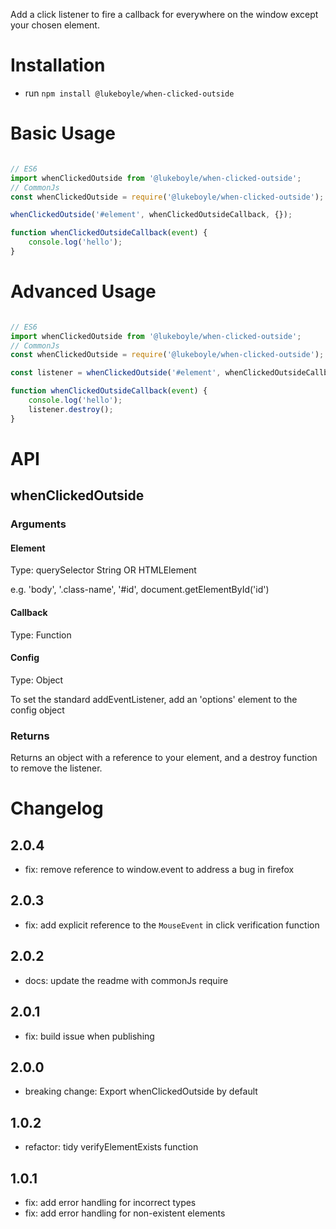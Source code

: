 Add a click listener to fire a callback for everywhere on the window except your chosen element. 

# Installation

- run `npm install @lukeboyle/when-clicked-outside`

# Basic Usage

```javascript

// ES6
import whenClickedOutside from '@lukeboyle/when-clicked-outside';
// CommonJs
const whenClickedOutside = require('@lukeboyle/when-clicked-outside');

whenClickedOutside('#element', whenClickedOutsideCallback, {});

function whenClickedOutsideCallback(event) {
    console.log('hello');
}

```

# Advanced Usage

```javascript

// ES6
import whenClickedOutside from '@lukeboyle/when-clicked-outside';
// CommonJs
const whenClickedOutside = require('@lukeboyle/when-clicked-outside');

const listener = whenClickedOutside('#element', whenClickedOutsideCallback, {});

function whenClickedOutsideCallback(event) {
    console.log('hello');
    listener.destroy();
}

```

# API

## whenClickedOutside

### Arguments

#### Element

Type: querySelector String OR HTMLElement

e.g. 'body', '.class-name', '#id', document.getElementById('id')

#### Callback

Type: Function

#### Config

Type: Object

To set the standard addEventListener, add an 'options' element to the config object

### Returns

Returns an object with a reference to your element, and a destroy function to remove the listener.

# Changelog

## 2.0.4

- fix: remove reference to window.event to address a bug in firefox

## 2.0.3

- fix: add explicit reference to the `MouseEvent` in click verification function

## 2.0.2

- docs: update the readme with commonJs require

## 2.0.1

- fix: build issue when publishing

## 2.0.0

- breaking change: Export whenClickedOutside by default

## 1.0.2

- refactor: tidy verifyElementExists function

## 1.0.1

- fix: add error handling for incorrect types
- fix: add error handling for non-existent elements